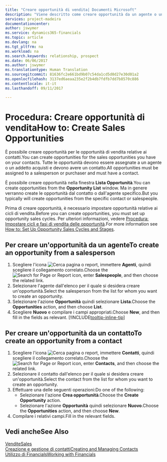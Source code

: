 ```yaml
---
title: "Creare opportunità di vendita| Documenti Microsoft"
description: "Viene descritto come creare opportunità da un agente o un contatto in Financials."
services: project-madeira
documentationcenter: 
author: jswymer
ms.service: dynamics365-financials
ms.topic: article
ms.devlang: na
ms.tgt_pltfrm: na
ms.workload: na
ms.search.keywords: relationship, prospect
ms.date: 06/06/2017
ms.author: jswymer
ms.translationtype: Human Translation
ms.sourcegitcommit: 81636fc2e661bd9b07c54da1cd5d0d27e30d01a2
ms.openlocfilehash: 3137ed6aeaa235e2f2b4db7fdfb7dd7b8570c886
ms.contentlocale: it-it
ms.lasthandoff: 09/11/2017

---
```

# <a name="how-to-create-sales-opportunities"></a><span data-ttu-id="8cf81-103">Procedura: Creare opportunità di vendita</span><span class="sxs-lookup"><span data-stu-id="8cf81-103">How to: Create Sales Opportunities</span></span>
<span data-ttu-id="8cf81-104">È possibile creare opportunità per le opportunità di vendita relative ai contatti.</span><span class="sxs-lookup"><span data-stu-id="8cf81-104">You can create opportunities for the sales opportunities you have on your contacts.</span></span> <span data-ttu-id="8cf81-105">Tutte le opportunità devono essere assegnate a un agente o un addetto acquisti e devono avere un contatto.</span><span class="sxs-lookup"><span data-stu-id="8cf81-105">All opportunities must be assigned to a salesperson or purchaser and must have a contact.</span></span>

<span data-ttu-id="8cf81-106">È possibile creare opportunità nella finestra **Lista Opportunità**.</span><span class="sxs-lookup"><span data-stu-id="8cf81-106">You can create opportunities from the **Opportunity List** window.</span></span> <span data-ttu-id="8cf81-107">Ma in genere verranno create le opportunità dal contatto o dall'agente specifico.</span><span class="sxs-lookup"><span data-stu-id="8cf81-107">But you typically will create opportunities from the specific contact or salespeople.</span></span>

<span data-ttu-id="8cf81-108">Prima di creare opportunità, è necessario impostare opportunità relative ai cicli di vendita.</span><span class="sxs-lookup"><span data-stu-id="8cf81-108">Before you can create opportunities, you must set up opportunity sales cycles.</span></span> <span data-ttu-id="8cf81-109">Per ulteriori informazioni, vedere [Procedura: Impostare cicli e fasi di vendita delle opportunità](marketing-how-setup-opportunity-sales-cycles-stages.md).</span><span class="sxs-lookup"><span data-stu-id="8cf81-109">For more information see [How to: Set Up Opportunity Sales Cycles and Stages](marketing-how-setup-opportunity-sales-cycles-stages.md).</span></span>

## <a name="to-create-an-opportunity-from-a-salesperson"></a><span data-ttu-id="8cf81-110">Per creare un'opportunità da un agente</span><span class="sxs-lookup"><span data-stu-id="8cf81-110">To create an opportunity from a salesperson</span></span>
1. <span data-ttu-id="8cf81-111">Scegliere l'icona ![Cerca pagina o report](media/ui-search/search_small.png "icona Cerca pagina o report"), immettere **Agenti**, quindi scegliere il collegamento correlato.</span><span class="sxs-lookup"><span data-stu-id="8cf81-111">Choose the ![Search for Page or Report](media/ui-search/search_small.png "Search for Page or Report icon") icon, enter **Salespeople**, and then choose the related link.</span></span>
2. <span data-ttu-id="8cf81-112">Selezionare l'agente dall'elenco per il quale si desidera creare un'opportunità.</span><span class="sxs-lookup"><span data-stu-id="8cf81-112">Select the salesperson from the list for whom you want to create an opportunity.</span></span>
3. <span data-ttu-id="8cf81-113">Selezionare l'azione **Opportunità** quindi selezionare **Lista**.</span><span class="sxs-lookup"><span data-stu-id="8cf81-113">Choose the **Opportunities** action, and then choose **List**.</span></span>
4. <span data-ttu-id="8cf81-114">Scegliere **Nuovo** e compilare i campi appropriati.</span><span class="sxs-lookup"><span data-stu-id="8cf81-114">Choose **New**, and then fill in the fields as relevant.</span></span> [!INCLUDE[tooltip-inline-tip](includes/tooltip-inline-tip_md.md)]  



## <a name="to-create-an-opportunity-from-a-contact"></a><span data-ttu-id="8cf81-115">Per creare un'opportunità da un contatto</span><span class="sxs-lookup"><span data-stu-id="8cf81-115">To create an opportunity from a contact</span></span>
1. <span data-ttu-id="8cf81-116">Scegliere l'icona ![Cerca pagina o report](media/ui-search/search_small.png "icona Cerca pagina o report"), immettere **Contatti**, quindi scegliere il collegamento correlato.</span><span class="sxs-lookup"><span data-stu-id="8cf81-116">Choose the ![Search for Page or Report](media/ui-search/search_small.png "Search for Page or Report icon") icon, enter **Contacts**, and then choose the related link.</span></span>
2. <span data-ttu-id="8cf81-117">Selezionare il contatto dall'elenco per il quale si desidera creare un'opportunità.</span><span class="sxs-lookup"><span data-stu-id="8cf81-117">Select the contact from the list for whom you want to create an opportunity.</span></span>
3. <span data-ttu-id="8cf81-118">Effettuare una delle seguenti operazioni:</span><span class="sxs-lookup"><span data-stu-id="8cf81-118">Do one of the following:</span></span>
   * <span data-ttu-id="8cf81-119">Selezionare l'azione **Crea opportunità**.</span><span class="sxs-lookup"><span data-stu-id="8cf81-119">Choose the **Create Opportunity** action.</span></span>
   * <span data-ttu-id="8cf81-120">Selezionare l'azione **Opportunità** quindi selezionare **Nuovo**.</span><span class="sxs-lookup"><span data-stu-id="8cf81-120">Choose the  **Opportunities** action, and then choose **New**.</span></span>
4. <span data-ttu-id="8cf81-121">Compilare i relativi campi.</span><span class="sxs-lookup"><span data-stu-id="8cf81-121">Fill in the relevant fields.</span></span>

## <a name="see-also"></a><span data-ttu-id="8cf81-122">Vedi anche</span><span class="sxs-lookup"><span data-stu-id="8cf81-122">See Also</span></span>
[<span data-ttu-id="8cf81-123">Vendite</span><span class="sxs-lookup"><span data-stu-id="8cf81-123">Sales</span></span>](sales-manage-sales.md)  
[<span data-ttu-id="8cf81-124">Creazione e gestione di contatti</span><span class="sxs-lookup"><span data-stu-id="8cf81-124">Creating and Managing Contacts</span></span>](marketing-contacts.md)  
[<span data-ttu-id="8cf81-125">Utilizzo di Financials</span><span class="sxs-lookup"><span data-stu-id="8cf81-125">Working with Financials</span></span>](ui-work-product.md)

